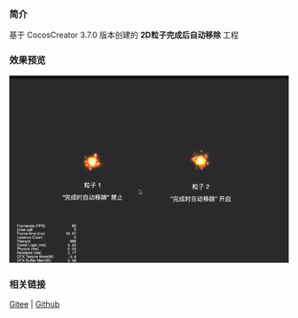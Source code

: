 ### 简介
基于 CocosCreator 3.7.0 版本创建的 **2D粒子完成后自动移除** 工程

### 效果预览
![image](../../../gif/202203/2022030547.gif)

### 相关链接
[Gitee](https://gitee.com/mirrors_cocos-creator/example-cases/tree/v2.4.3/assets/cases/01_graphics/02_particle) | [Github](https://github.com/cocos-creator/example-cases/tree/v2.4.3/assets/cases/01_graphics/02_particle)